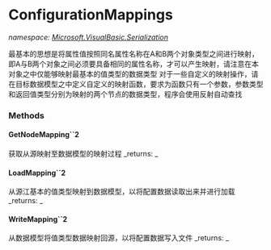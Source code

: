 ﻿
# ConfigurationMappings
_namespace: [Microsoft.VisualBasic.Serialization](N-Microsoft.VisualBasic.Serialization.md)_

最基本的思想是将属性值按照同名属性名称在A和B两个对象类型之间进行映射，即A与B两个对象之间必须要具备相同的属性名称，才可以产生映射，请注意在本对象之中仅能够映射最基本的值类型的数据类型
 对于一些自定义的映射操作，请在目标数据模型之中定义自定义的映射函数，要求为函数只有一个参数，参数类型和返回值类型分别为映射的两个节点的数据类型，程序会使用反射自动查找

### Methods

#### GetNodeMapping``2
获取从源映射至数据模型的映射过程
_returns: _
#### LoadMapping``2
从源江基本的值类型映射到数据模型，以将配置数据读取出来并进行加载
_returns: _
#### WriteMapping``2
从数据模型将值类型数据映射回源，以将配置数据写入文件
_returns: _



